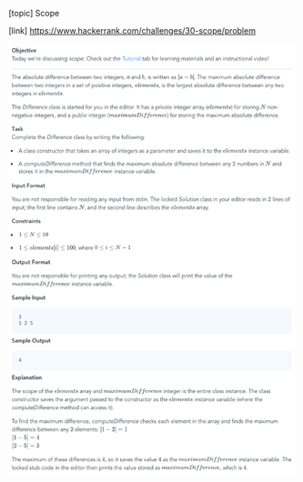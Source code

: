 [topic]
Scope

[link]
https://www.hackerrank.com/challenges/30-scope/problem



![Alt text](../../../../../../resources/question-14.png?raw=true "Title")